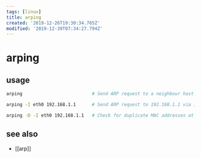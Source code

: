 ```yaml
---
tags: [linux]
title: arping
created: '2019-12-26T19:30:34.765Z'
modified: '2019-12-30T07:34:27.794Z'
---
```


# arping

## usage
```sh
arping                          # Send ARP request to a neighbour host

arping -I eth0 192.168.1.1      # Send ARP request to 192.168.1.1 via interface eth0

arping -D -I eth0 192.168.1.1   # Check for duplicate MAC addresses at 192.168.1.1 on eth0
```

## see also
- [[arp]]
